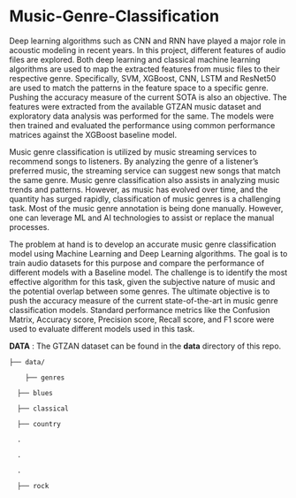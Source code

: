# Music-Genre-Classification
Deep learning algorithms such as CNN and RNN have played a major role in acoustic modeling in recent years. In this project, different features of audio files are explored. Both deep learning and classical machine learning algorithms are used to map the extracted features from music files to their respective genre.  Specifically, SVM, XGBoost, CNN, LSTM and ResNet50 are used to match the patterns in the feature space to a specific genre. Pushing the accuracy measure of the current SOTA is also an objective. The features were extracted from the available GTZAN music dataset and exploratory data analysis was performed for the same. The models were then trained and evaluated the performance using common performance matrices against the XGBoost baseline model.

Music genre classification is utilized by music streaming services to recommend songs to listeners. By analyzing the genre of a listener’s preferred music, the streaming service can suggest new songs that match the same genre. Music genre classification also assists in analyzing music trends and patterns. However, as music has evolved over time, and the quantity has surged rapidly, classification of music genres is a challenging task. Most of the music genre annotation is being done manually. However, one can leverage ML and AI technologies to assist or replace the manual processes. 

The problem at hand is to develop an accurate music genre classification model using Machine Learning and Deep Learning algorithms. The goal is to train audio datasets for this purpose and compare the performance of different models with a Baseline model. The challenge is to identify the most effective algorithm for this task, given the subjective nature of music and the potential overlap between some genres. The ultimate objective is to push the accuracy measure of the current state-of-the-art in music genre classification models. Standard performance metrics like the Confusion Matrix, Accuracy score, Precision score, Recall score, and F1 score were used to evaluate different models used in this task. 


**DATA** : The GTZAN dataset can be found in the **data** directory of this repo. 

    ├── data/

        ├── genres
   
      ├── blues
      
      ├── classical
      
      ├── country
      
      .
      
      .
      
      .
      
      ├── rock
